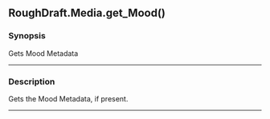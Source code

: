 RoughDraft.Media.get_Mood()
---------------------------

### Synopsis
Gets Mood Metadata

---

### Description

Gets the Mood Metadata, if present.

---
